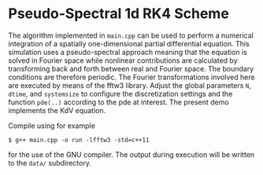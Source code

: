 # Pseudo-Spectral 1d RK4 Scheme
The algorithm implemented in `main.cpp` can be used to perform a numerical integration of a spatially one-dimensional partial differential equation. This simulation uses a pseudo-spectral approach meaning that the equation is solved in Fourier space while nonlinear contributions are calculated by transforming back and forth between real and Fourier space. The boundary conditions are therefore periodic. The Fourier transformations involved here are executed by means of the fftw3 library. Adjust the global parameters `N`, `dtime`, and `systemsize` to configure the discretization settings and the function `pde(..)` according to the pde at interest. The present demo implements the KdV equation.

Compile using for example
   ```console
   $ g++ main.cpp -o run -lfftw3 -std=c++11
   ```
for the use of the GNU compiler. The output during execution will be written to the `data/` subdirectory.